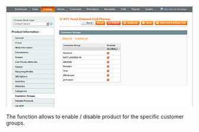 ![Customer Groups Manager - Manage Products - Add / Edit Product - Customer Groups](customer-group-product-edit-customer-groups.png) 

The function allows to enable / disable product for the specific customer groups.